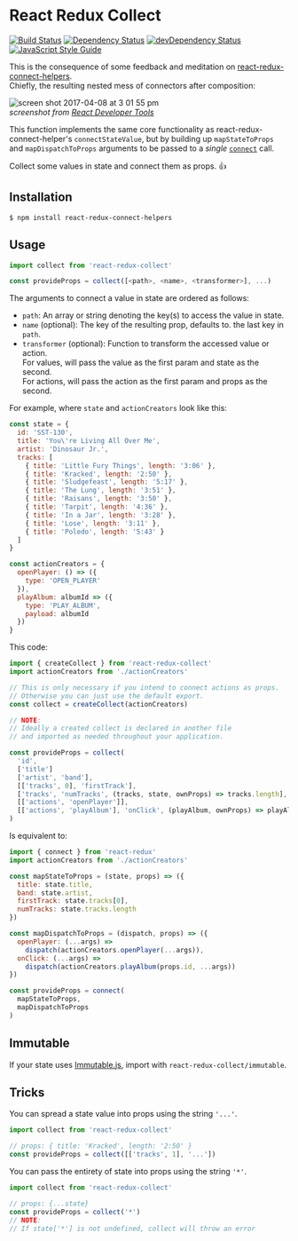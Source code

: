 # React Redux Collect
[![Build Status](https://travis-ci.org/rongierlach/react-redux-collect.svg?branch=master)](https://travis-ci.org/rongierlach/react-redux-collect) [![Dependency Status](https://david-dm.org/rongierlach/react-redux-collect.svg)](https://david-dm.org/rongierlach/react-redux-collect) [![devDependency Status](https://david-dm.org/rongierlach/react-redux-collect/dev-status.svg)](https://david-dm.org/rongierlach/react-redux-collect#info=devDependencies) [![JavaScript Style Guide](https://img.shields.io/badge/code_style-standard-brightgreen.svg)](https://standardjs.com)  

This is the consequence of some feedback and meditation on [react-redux-connect-helpers](https://github.com/rongierlach/react-redux-connect-helpers).  
Chiefly, the resulting nested mess of connectors after composition:

![screen shot 2017-04-08 at 3 01 55 pm](https://cloud.githubusercontent.com/assets/4658359/24832048/0342a57a-1c6d-11e7-8462-aab689054e54.png)  
*screenshot from [React Developer Tools](https://chrome.google.com/webstore/detail/react-developer-tools/fmkadmapgofadopljbjfkapdkoienihi?hl=en)*

This function implements the same core functionality as react-redux-connect-helper's `connectStateValue`, but by building up `mapStateToProps` and `mapDispatchToProps` arguments to be passed to a _single_ [`connect`](https://github.com/reactjs/react-redux/blob/master/docs/api.md#connectmapstatetoprops-mapdispatchtoprops-mergeprops-options) call.  

Collect some values in state and connect them as props. :+1:

## Installation
`$ npm install react-redux-connect-helpers`

## Usage
```javascript
import collect from 'react-redux-collect'

const provideProps = collect([<path>, <name>, <transformer>], ...)
```  

The arguments to connect a value in state are ordered as follows:
* `path`: An array or string denoting the key(s) to access the value in state.
* `name` (optional): The key of the resulting prop, defaults to.
 the last key in `path`.
* `transformer` (optional): Function to transform the accessed value or action.  
For values, will pass the value as the first param and state as the second.  
For actions, will pass the action as the first param and props as the second.

For example, where `state` and `actionCreators` look like this:
```javascript
const state = {
  id: 'SST-130',
  title: 'You\'re Living All Over Me',
  artist: 'Dinosaur Jr.',
  tracks: [
    { title: 'Little Fury Things', length: '3:06' },
    { title: 'Kracked', length: '2:50' },
    { title: 'Sludgefeast', length: '5:17' },
    { title: 'The Lung', length: '3:51' },
    { title: 'Raisans', length: '3:50' },
    { title: 'Tarpit', length: '4:36' },
    { title: 'In a Jar', length: '3:28' },
    { title: 'Lose', length: '3:11' },
    { title: 'Poledo', length: '5:43' }
  ]
}

const actionCreators = {
  openPlayer: () => ({
    type: 'OPEN_PLAYER'
  }),
  playAlbum: albumId => ({
    type: 'PLAY_ALBUM',
    payload: albumId
  })
}
```
This code:
```javascript
import { createCollect } from 'react-redux-collect'
import actionCreators from './actionCreators'

// This is only necessary if you intend to connect actions as props.
// Otherwise you can just use the default export.
const collect = createCollect(actionCreators)

// NOTE:
// Ideally a created collect is declared in another file
// and imported as needed throughout your application.

const provideProps = collect(
  'id',
  ['title']
  ['artist', 'band'],
  [['tracks', 0], 'firstTrack'],
  ['tracks', 'numTracks', (tracks, state, ownProps) => tracks.length],
  [['actions', 'openPlayer']],
  [['actions', 'playAlbum'], 'onClick', (playAlbum, ownProps) => playAlbum.bind(null, ownProps.id)]
)
```
Is equivalent to:
```javascript
import { connect } from 'react-redux'
import actionCreators from './actionCreators'

const mapStateToProps = (state, props) => ({
  title: state.title,
  band: state.artist,
  firstTrack: state.tracks[0],
  numTracks: state.tracks.length
})

const mapDispatchToProps = (dispatch, props) => ({
  openPlayer: (...args) =>
    dispatch(actionCreators.openPlayer(...args)),
  onClick: (...args) =>
    dispatch(actionCreators.playAlbum(props.id, ...args))
})

const provideProps = connect(
  mapStateToProps,
  mapDispatchToProps
)
```

## Immutable
If your state uses <a href="https://facebook.github.io/immutable-js/">Immutable.js</a>, import with `react-redux-collect/immutable`.

## Tricks

You can spread a state value into props using the string `'...'`.
```javascript
import collect from 'react-redux-collect'

// props: { title: 'Kracked', length: '2:50' }
const provideProps = collect([['tracks', 1], '...'])
```

You can pass the entirety of state into props using the string `'*'`.
```javascript
import collect from 'react-redux-collect'

// props: {...state}
const provideProps = collect('*')
// NOTE:
// If state['*'] is not undefined, collect will throw an error
```
